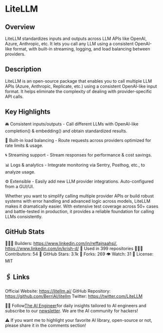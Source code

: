 # LiteLLM

## Overview
LiteLLM standardizes inputs and outputs across LLM APIs like OpenAI, Azure, Anthropic, etc. It lets you call any LLM using a consistent OpenAI-like format, with built-in streaming, logging, and load balancing between providers.

## Description

LiteLLM is an open-source package that enables you to call multiple LLM APIs (Azure, Anthropic, Replicate, etc.) using a consistent OpenAI-like input format. It helps eliminate the complexity of dealing with provider-specific API calls.

## Key Highlights

🚘 Consistent inputs/outputs - Call different LLMs with OpenAI-like completion() & embedding() and obtain standardized results.

🔁 Built-in load balancing - Route requests across providers optimized for rate limits & usage.

🌀 Streaming support - Stream responses for performance & cost savings.

📊 Logs & analytics - Integrate monitoring via Sentry, Posthog, etc., to analyze usage.

⚙️ Extensible - Easily add new LLM provider integrations. Auto-configured from a GUI/UI.

Whether you want to simplify calling multiple provider APIs or build robust systems with error handling and advanced logic across models, LiteLLM makes it dramatically easier. With extensive test coverage across 50+ cases and battle-tested in production, it provides a reliable foundation for calling LLMs consistently.

## GitHub Stats

👷🏽‍♀️ Builders: https://www.linkedin.com/in/reffajnaahsi/, https://www.linkedin.com/in/krish-d/
💾 Used in 399 repositories
👩🏽‍💻 Contributors: 54
💫 GitHub Stars: 3.1k
🍴 Forks: 269
👁️ Watch: 31
🪪 License: MIT

## 🖇️ Links
Official Website: https://litellm.ai/
GitHub Repository: https://github.com/BerriAI/litellm
Twitter: https://twitter.com/LiteLLM

🧙🏽 Follow[The AI Engineer](https://www.linkedin.com/company/theaiengineer/)for daily insights tailored to AI engineers and subscribe to our [newsletter](http://theaiengineerco.substack.com). We are the AI community for hackers!

⚠️ If you want me to highlight your favorite AI library, open-source or not, please share it in the comments section!